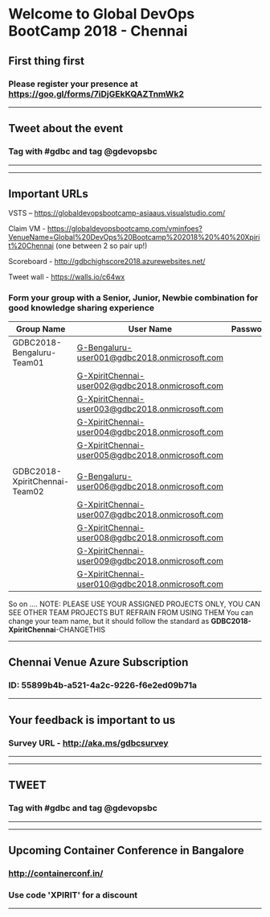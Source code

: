 # Welcome to Global DevOps BootCamp 2018 - Chennai 

## First thing first 
### Please register your presence at https://goo.gl/forms/7iDjGEkKQAZTnmWk2

************************************************************************************
## Tweet about the event 
### Tag with #gdbc and tag @gdevopsbc
************************************************************************************


************************************************************************************
## Important URLs
  VSTS – https://globaldevopsbootcamp-asiaaus.visualstudio.com/
  
  Claim VM - https://globaldevopsbootcamp.com/vminfoes?VenueName=Global%20DevOps%20Bootcamp%202018%20%40%20Xpirit%20Chennai (one between 2 so pair up!)
  
  Scoreboard - http://gdbchighscore2018.azurewebsites.net/
  
  Tweet wall - https://walls.io/c64wx

### Form your group with a Senior, Junior, Newbie combination for good knowledge sharing experience
| Group Name|User Name|Password|
|---|---|---|
|GDBC2018-Bengaluru-Team01|G-Bengaluru-user001@gdbc2018.onmicrosoft.com||
||G-XpiritChennai-user002@gdbc2018.onmicrosoft.com||
||G-XpiritChennai-user003@gdbc2018.onmicrosoft.com||
||G-XpiritChennai-user004@gdbc2018.onmicrosoft.com||
||G-XpiritChennai-user005@gdbc2018.onmicrosoft.com||
||||
|GDBC2018-XpiritChennai-Team02|G-Bengaluru-user006@gdbc2018.onmicrosoft.com||
||G-XpiritChennai-user007@gdbc2018.onmicrosoft.com||
||G-XpiritChennai-user008@gdbc2018.onmicrosoft.com||
||G-XpiritChennai-user009@gdbc2018.onmicrosoft.com||
||G-XpiritChennai-user010@gdbc2018.onmicrosoft.com||


So on ....
NOTE: PLEASE USE YOUR ASSIGNED PROJECTS ONLY, YOU CAN SEE OTHER TEAM PROJECTS BUT REFRAIN FROM USING THEM
You can change your team name, but it should follow the standard as **GDBC2018-XpiritChennai**-CHANGETHIS
************************************************************************************

## Chennai Venue Azure Subscription
### ID: 55899b4b-a521-4a2c-9226-f6e2ed09b71a

************************************************************************************
## Your feedback is important to us
### Survey URL - http://aka.ms/gdbcsurvey
************************************************************************************

************************************************************************************
## TWEET 
### Tag with #gdbc and tag @gdevopsbc
************************************************************************************

************************************************************************************
## Upcoming Container Conference in Bangalore
### http://containerconf.in/
### Use code 'XPIRIT' for a discount
************************************************************************************
